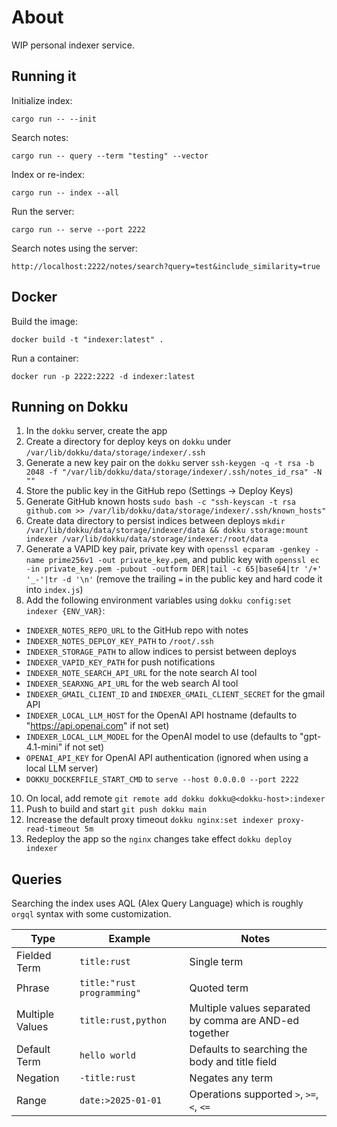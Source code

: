# About

WIP personal indexer service.

## Running it

Initialize index:

```
cargo run -- --init
```

Search notes:

```
cargo run -- query --term "testing" --vector
```

Index or re-index:

```
cargo run -- index --all
```

Run the server:

```
cargo run -- serve --port 2222
```

Search notes using the server:

```
http://localhost:2222/notes/search?query=test&include_similarity=true
```

## Docker

Build the image:

```
docker build -t "indexer:latest" .
```

Run a container:

```
docker run -p 2222:2222 -d indexer:latest
```

## Running on Dokku

1. In the `dokku` server, create the app
2. Create a directory for deploy keys on `dokku` under `/var/lib/dokku/data/storage/indexer/.ssh`
3. Generate a new key pair on the `dokku` server `ssh-keygen -q -t rsa -b 2048 -f "/var/lib/dokku/data/storage/indexer/.ssh/notes_id_rsa" -N ""`
4. Store the public key in the GitHub repo (Settings -> Deploy Keys)
5. Generate GitHub known hosts `sudo bash -c "ssh-keyscan -t rsa github.com >> /var/lib/dokku/data/storage/indexer/.ssh/known_hosts"`
7. Create data directory to persist indices between deploys `mkdir /var/lib/dokku/data/storage/indexer/data && dokku storage:mount indexer /var/lib/dokku/data/storage/indexer:/root/data`
8. Generate a VAPID key pair, private key with `openssl ecparam -genkey -name prime256v1 -out private_key.pem`, and public key with `openssl ec -in private_key.pem -pubout -outform DER|tail -c 65|base64|tr '/+' '_-'|tr -d '\n'` (remove the trailing `=` in the public key and hard code it into `index.js`)
9. Add the following environment variables using `dokku config:set indexer {ENV_VAR}`:
- `INDEXER_NOTES_REPO_URL` to the GitHub repo with notes
- `INDEXER_NOTES_DEPLOY_KEY_PATH` to `/root/.ssh`
- `INDEXER_STORAGE_PATH` to allow indices to persist between deploys
- `INDEXER_VAPID_KEY_PATH` for push notifications
- `INDEXER_NOTE_SEARCH_API_URL` for the note search AI tool
- `INDEXER_SEARXNG_API_URL` for the web search AI tool
- `INDEXER_GMAIL_CLIENT_ID` and `INDEXER_GMAIL_CLIENT_SECRET` for the gmail API
- `INDEXER_LOCAL_LLM_HOST` for the OpenAI API hostname (defaults to "https://api.openai.com" if not set)
- `INDEXER_LOCAL_LLM_MODEL` for the OpenAI model to use (defaults to "gpt-4.1-mini" if not set)
- `OPENAI_API_KEY` for OpenAI API authentication (ignored when using a local LLM server)
- `DOKKU_DOCKERFILE_START_CMD` to `serve --host 0.0.0.0 --port 2222`
10. On local, add remote `git remote add dokku dokku@<dokku-host>:indexer`
11. Push to build and start `git push dokku main`
12. Increase the default proxy timeout `dokku nginx:set indexer proxy-read-timeout 5m`
13. Redeploy the app so the `nginx` changes take effect `dokku deploy indexer`

## Queries

Searching the index uses AQL (Alex Query Language) which is roughly `orgql` syntax with some customization.

| **Type**        | **Example**                | **Notes**                                              |
|-----------------|----------------------------|--------------------------------------------------------|
| Fielded Term    | `title:rust`               | Single term                                            |
| Phrase          | `title:"rust programming"` | Quoted term                                            |
| Multiple Values | `title:rust,python`        | Multiple values separated by comma are AND-ed together |
| Default Term    | `hello world`              | Defaults to searching the body and title field         |
| Negation        | `-title:rust`              | Negates any term                                       |
| Range           | `date:>2025-01-01`         | Operations supported `>`, `>=`, `<`, `<=`              |
